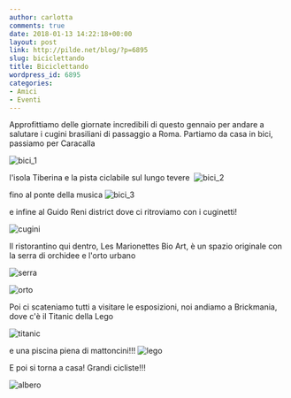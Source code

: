 ```yaml
---
author: carlotta
comments: true
date: 2018-01-13 14:22:18+00:00
layout: post
link: http://pilde.net/blog/?p=6895
slug: biciclettando
title: Biciclettando
wordpress_id: 6895
categories:
- Amici
- Eventi
---
```


Approfittiamo delle giornate incredibili di questo gennaio per andare a salutare i cugini brasiliani di passaggio a Roma. Partiamo da casa in bici, passiamo per Caracalla

![bici_1]({{baseurl}}/uploads/2018/02/bici_1.png)




l'isola Tiberina e la pista ciclabile sul lungo tevere  ![bici_2]({{baseurl}}/uploads/2018/02/bici_2.jpg)


fino al ponte della musica ![bici_3]({{baseurl}}/uploads/2018/02/bici_3.jpg)


e infine al Guido Reni district dove ci ritroviamo con i cuginetti!

![cugini]({{baseurl}}/uploads/2018/02/cugini.jpg)




Il ristorantino qui dentro, Les Marionettes Bio Art, è un spazio originale con la serra di orchidee e l'orto urbano

![serra]({{baseurl}}/uploads/2018/02/serra.jpg)




![orto]({{baseurl}}/uploads/2018/02/orto.jpg)




Poi ci scateniamo tutti a visitare le esposizioni, noi andiamo a Brickmania, dove c'è il Titanic della Lego

![titanic]({{baseurl}}/uploads/2018/02/titanic.jpg)


e una piscina piena di mattoncini!!! ![lego]({{baseurl}}/uploads/2018/02/lego.jpg)




E poi si torna a casa! Grandi cicliste!!!

![albero]({{baseurl}}/uploads/2018/02/albero.jpg)



